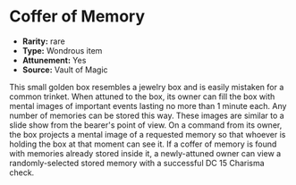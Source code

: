 
# Coffer of Memory

* **Rarity:** rare
* **Type:** Wondrous item
* **Attunement:** Yes
* **Source:** Vault of Magic


This small golden box resembles a jewelry box and is easily mistaken for a common trinket. When attuned to the box, its owner can fill the box with mental images of important events lasting no more than 1 minute each. Any number of memories can be stored this way. These images are similar to a slide show from the bearer's point of view. On a command from its owner, the box projects a mental image of a requested memory so that whoever is holding the box at that moment can see it. If a coffer of memory is found with memories already stored inside it, a newly-attuned owner can view a randomly-selected stored memory with a successful DC 15 Charisma check.
